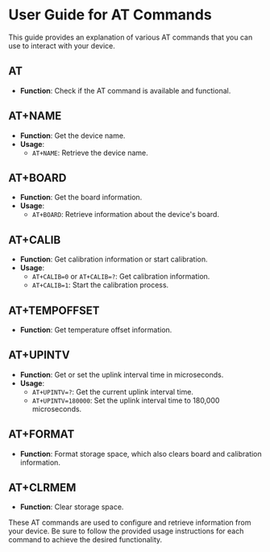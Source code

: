 # User Guide for AT Commands

This guide provides an explanation of various AT commands that you can use to interact with your device.

## AT

- **Function**: Check if the AT command is available and functional.

## AT+NAME

- **Function**: Get the device name.
- **Usage**:
  - `AT+NAME`: Retrieve the device name.

## AT+BOARD

- **Function**: Get the board information.
- **Usage**:
  - `AT+BOARD`: Retrieve information about the device's board.

## AT+CALIB

- **Function**: Get calibration information or start calibration.
- **Usage**:
  - `AT+CALIB=0` or `AT+CALIB=?`: Get calibration information.
  - `AT+CALIB=1`: Start the calibration process.

## AT+TEMPOFFSET

- **Function**: Get temperature offset information.

## AT+UPINTV

- **Function**: Get or set the uplink interval time in microseconds.
- **Usage**:
  - `AT+UPINTV=?`: Get the current uplink interval time.
  - `AT+UPINTV=180000`: Set the uplink interval time to 180,000 microseconds.

## AT+FORMAT

- **Function**: Format storage space, which also clears board and calibration information.

## AT+CLRMEM

- **Function**: Clear storage space.

These AT commands are used to configure and retrieve information from your device. Be sure to follow the provided usage instructions for each command to achieve the desired functionality.
